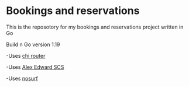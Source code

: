# Bookings and reservations

This is the reposotory for my bookings and reservations project written in Go

Build n Go version 1.19

-Uses [chi router](github.com/go-chi/chi/v5)

-Uses [Alex Edward SCS](github.com/alexedwards/scs/v2)

-Uses [nosurf](github.com/justinas/nosurf)
